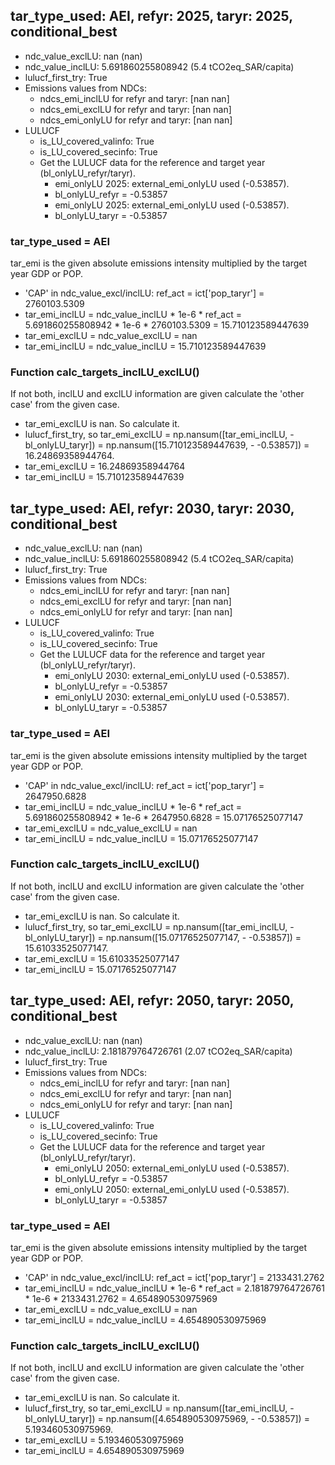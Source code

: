 

## tar_type_used: AEI, refyr: 2025, taryr: 2025, conditional_best
- ndc_value_exclLU: nan (nan)
- ndc_value_inclLU: 5.691860255808942 (5.4 tCO2eq_SAR/capita)
- lulucf_first_try: True
- Emissions values from NDCs:
  - ndcs_emi_inclLU for refyr and taryr: [nan nan]
  - ndcs_emi_exclLU for refyr and taryr: [nan nan]
  - ndcs_emi_onlyLU for refyr and taryr: [nan nan]
- LULUCF
  - is_LU_covered_valinfo: True
  - is_LU_covered_secinfo: True
  - Get the LULUCF data for the reference and target year (bl_onlyLU_refyr/taryr).
    - emi_onlyLU 2025: external_emi_onlyLU used (-0.53857).
    - bl_onlyLU_refyr = -0.53857
    - emi_onlyLU 2025: external_emi_onlyLU used (-0.53857).
    - bl_onlyLU_taryr = -0.53857
### tar_type_used = AEI
tar_emi is the given absolute emissions intensity multiplied by the target year GDP or POP.
- 'CAP' in ndc_value_excl/inclLU: ref_act = ict['pop_taryr'] = 2760103.5309
- tar_emi_inclLU = ndc_value_inclLU * 1e-6 * ref_act = 5.691860255808942 * 1e-6 * 2760103.5309 = 15.710123589447639
- tar_emi_exclLU = ndc_value_exclLU = nan
- tar_emi_inclLU = ndc_value_inclLU = 15.710123589447639
### Function calc_targets_inclLU_exclLU()
If not both, inclLU and exclLU information are given calculate the 'other case' from the given case.
- tar_emi_exclLU is nan. So calculate it.
- lulucf_first_try, so tar_emi_exclLU = np.nansum([tar_emi_inclLU, -bl_onlyLU_taryr]) = np.nansum([15.710123589447639, - -0.53857]) = 16.24869358944764.
- tar_emi_exclLU = 16.24869358944764
- tar_emi_inclLU = 15.710123589447639

## tar_type_used: AEI, refyr: 2030, taryr: 2030, conditional_best
- ndc_value_exclLU: nan (nan)
- ndc_value_inclLU: 5.691860255808942 (5.4 tCO2eq_SAR/capita)
- lulucf_first_try: True
- Emissions values from NDCs:
  - ndcs_emi_inclLU for refyr and taryr: [nan nan]
  - ndcs_emi_exclLU for refyr and taryr: [nan nan]
  - ndcs_emi_onlyLU for refyr and taryr: [nan nan]
- LULUCF
  - is_LU_covered_valinfo: True
  - is_LU_covered_secinfo: True
  - Get the LULUCF data for the reference and target year (bl_onlyLU_refyr/taryr).
    - emi_onlyLU 2030: external_emi_onlyLU used (-0.53857).
    - bl_onlyLU_refyr = -0.53857
    - emi_onlyLU 2030: external_emi_onlyLU used (-0.53857).
    - bl_onlyLU_taryr = -0.53857
### tar_type_used = AEI
tar_emi is the given absolute emissions intensity multiplied by the target year GDP or POP.
- 'CAP' in ndc_value_excl/inclLU: ref_act = ict['pop_taryr'] = 2647950.6828
- tar_emi_inclLU = ndc_value_inclLU * 1e-6 * ref_act = 5.691860255808942 * 1e-6 * 2647950.6828 = 15.07176525077147
- tar_emi_exclLU = ndc_value_exclLU = nan
- tar_emi_inclLU = ndc_value_inclLU = 15.07176525077147
### Function calc_targets_inclLU_exclLU()
If not both, inclLU and exclLU information are given calculate the 'other case' from the given case.
- tar_emi_exclLU is nan. So calculate it.
- lulucf_first_try, so tar_emi_exclLU = np.nansum([tar_emi_inclLU, -bl_onlyLU_taryr]) = np.nansum([15.07176525077147, - -0.53857]) = 15.61033525077147.
- tar_emi_exclLU = 15.61033525077147
- tar_emi_inclLU = 15.07176525077147

## tar_type_used: AEI, refyr: 2050, taryr: 2050, conditional_best
- ndc_value_exclLU: nan (nan)
- ndc_value_inclLU: 2.181879764726761 (2.07 tCO2eq_SAR/capita)
- lulucf_first_try: True
- Emissions values from NDCs:
  - ndcs_emi_inclLU for refyr and taryr: [nan nan]
  - ndcs_emi_exclLU for refyr and taryr: [nan nan]
  - ndcs_emi_onlyLU for refyr and taryr: [nan nan]
- LULUCF
  - is_LU_covered_valinfo: True
  - is_LU_covered_secinfo: True
  - Get the LULUCF data for the reference and target year (bl_onlyLU_refyr/taryr).
    - emi_onlyLU 2050: external_emi_onlyLU used (-0.53857).
    - bl_onlyLU_refyr = -0.53857
    - emi_onlyLU 2050: external_emi_onlyLU used (-0.53857).
    - bl_onlyLU_taryr = -0.53857
### tar_type_used = AEI
tar_emi is the given absolute emissions intensity multiplied by the target year GDP or POP.
- 'CAP' in ndc_value_excl/inclLU: ref_act = ict['pop_taryr'] = 2133431.2762
- tar_emi_inclLU = ndc_value_inclLU * 1e-6 * ref_act = 2.181879764726761 * 1e-6 * 2133431.2762 = 4.654890530975969
- tar_emi_exclLU = ndc_value_exclLU = nan
- tar_emi_inclLU = ndc_value_inclLU = 4.654890530975969
### Function calc_targets_inclLU_exclLU()
If not both, inclLU and exclLU information are given calculate the 'other case' from the given case.
- tar_emi_exclLU is nan. So calculate it.
- lulucf_first_try, so tar_emi_exclLU = np.nansum([tar_emi_inclLU, -bl_onlyLU_taryr]) = np.nansum([4.654890530975969, - -0.53857]) = 5.193460530975969.
- tar_emi_exclLU = 5.193460530975969
- tar_emi_inclLU = 4.654890530975969